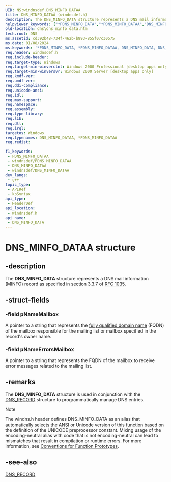 ```yaml
---
UID: NS:windnsdef.DNS_MINFO_DATAA
title: DNS_MINFO_DATAA (windnsdef.h)
description: The DNS_MINFO_DATA structure represents a DNS mail information (MINFO) record as specified in section 3.3.7 of RFC 1035. (ANSI)
helpviewer_keywords: ["*PDNS_MINFO_DATA","*PDNS_MINFO_DATAA","DNS_MINFO_DATA","DNS_MINFO_DATA structure [DNS]","DNS_MINFO_DATAA","PDNS_MINFO_DATA","PDNS_MINFO_DATA structure pointer [DNS]","_dns_dns_minfo_data","dns.dns_minfo_data","windnsdef/DNS_MINFO_DATA","windnsdef/PDNS_MINFO_DATA"]
old-location: dns\dns_minfo_data.htm
tech.root: DNS
ms.assetid: cd392b48-734f-462b-b893-855f07c30575
ms.date: 01/08/2024
ms.keywords: '*PDNS_MINFO_DATA, *PDNS_MINFO_DATAA, DNS_MINFO_DATA, DNS_MINFO_DATA structure [DNS], DNS_MINFO_DATAA, PDNS_MINFO_DATA, PDNS_MINFO_DATA structure pointer [DNS], _dns_dns_minfo_data, dns.dns_minfo_data, windnsdef/DNS_MINFO_DATA, windnsdef/PDNS_MINFO_DATA'
req.header: windnsdef.h
req.include-header: 
req.target-type: Windows
req.target-min-winverclnt: Windows 2000 Professional [desktop apps only]
req.target-min-winversvr: Windows 2000 Server [desktop apps only]
req.kmdf-ver: 
req.umdf-ver: 
req.ddi-compliance: 
req.unicode-ansi: 
req.idl: 
req.max-support: 
req.namespace: 
req.assembly: 
req.type-library: 
req.lib: 
req.dll: 
req.irql: 
targetos: Windows
req.typenames: DNS_MINFO_DATAA, *PDNS_MINFO_DATAA
req.redist: 

f1_keywords:
 - PDNS_MINFO_DATAA
 - windnsdef/PDNS_MINFO_DATAA
 - DNS_MINFO_DATAA
 - windnsdef/DNS_MINFO_DATAA
dev_langs:
 - c++
topic_type:
 - APIRef
 - kbSyntax
api_type:
 - HeaderDef
api_location:
 - Windnsdef.h
api_name:
 - DNS_MINFO_DATA
---
```


# DNS_MINFO_DATAA structure


## -description

The <b>DNS_MINFO_DATA</b> structure represents a DNS mail information (MINFO) record as specified in section 3.3.7 of <a href="https://www.ietf.org/rfc/rfc1035.txt">RFC 1035</a>.

## -struct-fields

### -field pNameMailbox

A pointer to a string that represents the <a href="/windows/win32/dns/f-gly">fully qualified domain name</a> (FQDN) of the mailbox responsible for the mailing list or mailbox specified in the record's owner name.

### -field pNameErrorsMailbox

A pointer to a string that represents the FQDN of the mailbox to receive error messages related to the mailing list.

## -remarks

The <b>DNS_MINFO_DATA</b> structure is used in conjunction with the 
<a href="/windows/win32/api/windnsdef/ns-windnsdef-dns_recorda">DNS_RECORD</a> structure to programmatically manage DNS entries.


> [!NOTE]
> The windns.h header defines DNS_MINFO_DATA as an alias that automatically selects the ANSI or Unicode version of this function based on the definition of the UNICODE preprocessor constant. Mixing usage of the encoding-neutral alias with code that is not encoding-neutral can lead to mismatches that result in compilation or runtime errors. For more information, see [Conventions for Function Prototypes](/windows/win32/intl/conventions-for-function-prototypes).

## -see-also

<a href="/windows/win32/api/windnsdef/ns-windnsdef-dns_recorda">DNS_RECORD</a>

